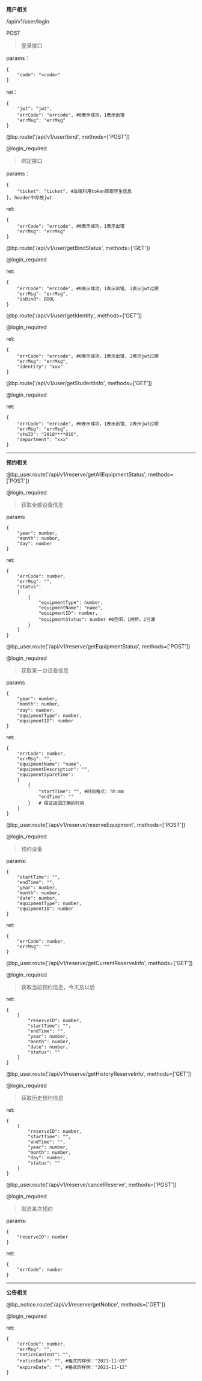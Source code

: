 **用户相关**

/api/v1/user/login

POST

> 登录接口

params：

```
{
	"code": "<code>"
}
```

ret：

```
{
	"jwt": "jwt",
	"errCode": "errcode", #0表示成功，1表示出错
	"errMsg": "errMsg"
}
```



@bp.route('/api/v1/user/bind', methods=['POST'])

@login_required

> 绑定接口

params：

```
{
	"ticket": "ticket", #后端利用token获取学生信息
}, header中存放jwt
```

ret:

```
{
	"errCode": "errcode", #0表示成功，1表示出错
	"errMsg": "errMsg"
}
```



@bp.route('/api/v1/user/getBindStatus', methods=['GET'])

@login_required

ret:

```
{
	"errCode": "errcode", #0表示成功，1表示出错, 2表示jwt过期
	"errMsg": "errMsg",
	"isBind": BOOL
}
```



@bp.route('/api/v1/user/getIdentity', methods=['GET'])

@login_required

ret:

```
{
	"errCode": "errcode", #0表示成功，1表示出错, 2表示jwt过期
	"errMsg": "errMsg",
	"identity": "xxx"
}
```



@bp.route('/api/v1/user/getStudentInfo', methods=['GET'])

@login_required

ret:

```
{
	"errCode": "errcode", #0表示成功，1表示出错, 2表示jwt过期
	"errMsg": "errMsg",
	"stuID": "2018****010",
	"department": "xxx"
}
```

****

**预约相关**

@bp_user.route('/api/v1/reserve/getAllEquipmentStatus', methods=['POST'])

@login_required

> 获取全部设备信息

params

```
{
	"year": number,
	"month": number,
	"day": number
}
```

ret:

```
{
	"errCode": number,
	"errMsg": "",
	"status":
	[
		{
			"equipmentType": number,
			"equipmentName": "name",
			"equipmentID": number,
			"equipmentStatus": number #0空闲，1拥挤，2已满
		}
	]
}
```



@bp_user.route('/api/v1/reserve/getEquipmentStatus', methods=['POST'])

@login_required

> 获取某一台设备信息

params

```
{
	"year": number,
	"month": number,
	"day": number，
	"equipmentType": number,
	"equipmentID": number
}
```

ret:

```
{
	"errCode": number,
	"errMsg": "",
	"equipmentName": "name",
	"equipmentDescription": "",
	"equipmentSpareTime": 
	[
		{
			"startTime": "", #时间格式: hh:mm
			"endTime": ""
		}	# 保证返回正确的时间
	]
}
```



@bp_user.route('/api/v1/reserve/reserveEquipment', methods=['POST'])

@login_required

> 预约设备

params:

```
{
	"startTime": "", 
	"endTime": "",
	"year": number,
	"month": number,
	"date": number,
	"equipmentType": number,
	"equipmentID": number
}
```



ret:

```
{
	"errCode": number,
	"errMsg": ""
}
```



@bp_user.route('/api/v1/reserve/getCurrentReserveInfo', methods=['GET'])

@login_required

> 获取当前预约信息，今天及以后

ret:

```
{
	[
		"reserveID": number,
		"startTime": "",
		"endTime": "",
		"year": number,
		"month": number,
		"date": number,
		"status": ""
	]
}
```



@bp_user.route('/api/v1/reserve/getHistoryReserveInfo', methods=['GET'])

@login_required

> 获取历史预约信息

ret:

```
{
	[
		"reserveID": number,
		"startTime": "",
		"endTime": "",
		"year": number,
		"month": number,
		"day": number,
		"status": ""
	]
}
```



@bp_user.route('/api/v1/reserve/cancelReserve', methods=['POST'])

@login_required

> 取消某次预约

params:

```
{
	"reserveID": number
}
```



ret:

```
{
	"errCode": number
}
```



****

**公告相关**

@bp_notice.route('/api/v1/reserve/getNotice', methods=['GET'])

@login_required

ret:

```
{
	"errCode": number,
	"errMsg": "",
	"noticeContent": "",
    "noticeDate": "", #格式的样例："2021-11-09"
    "expireDate": "", #格式的样例："2021-11-12"
}
```

